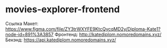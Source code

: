 # movies-explorer-frontend
Ссылка
Макет: https://www.figma.com/file/ZY3trWXYFE9KtcQycqMD2y/Diploma-Kate1?node-id=891%3A3857
Фронтенд: http://katediplom.nomoredomains.xyz/
Бекэнд: https://api.katediplom.nomoredomains.xyz/
